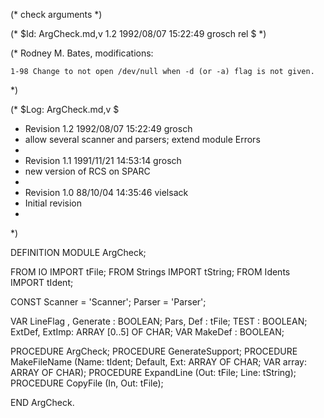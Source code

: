 (* check arguments *)

(* $Id: ArgCheck.md,v 1.2 1992/08/07 15:22:49 grosch rel $ *)

(* Rodney M. Bates, modifications: 

    1-98 Change to not open /dev/null when -d (or -a) flag is not given. 

*) 

(* $Log: ArgCheck.md,v $
 * Revision 1.2  1992/08/07  15:22:49  grosch
 * allow several scanner and parsers; extend module Errors
 *
 * Revision 1.1  1991/11/21  14:53:14  grosch
 * new version of RCS on SPARC
 *
 * Revision 1.0  88/10/04  14:35:46  vielsack
 * Initial revision
 * 
 *)

DEFINITION MODULE ArgCheck;

FROM	IO	IMPORT	tFile;
FROM	Strings	IMPORT	tString;
FROM	Idents	IMPORT	tIdent;

CONST
  Scanner	= 'Scanner';
  Parser	= 'Parser';

VAR
  LineFlag	,
  Generate	: BOOLEAN;
  Pars, Def	: tFile;
  TEST		: BOOLEAN;
  ExtDef, ExtImp: ARRAY [0..5] OF CHAR;
VAR MakeDef : BOOLEAN;

PROCEDURE ArgCheck;
PROCEDURE GenerateSupport;
PROCEDURE MakeFileName (Name: tIdent; Default, Ext: ARRAY OF CHAR; VAR array: ARRAY OF CHAR);
PROCEDURE ExpandLine (Out: tFile; Line: tString);
PROCEDURE CopyFile (In, Out: tFile);

END ArgCheck.
